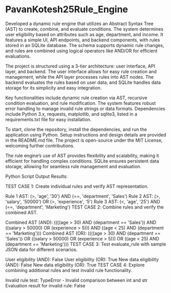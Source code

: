 # PavanKotesh25Rule_Engine
Developed a dynamic rule engine that utilizes an Abstract Syntax Tree (AST) to create, combine, and evaluate conditions. The system determines user eligibility based on attributes such as age, department, and income. It features a simple UI, API endpoints, and backend components, with rules stored in an SQLite database. The schema supports dynamic rule changes, and rules are combined using logical operators like AND/OR for efficient evaluations.

The project is structured using a 3-tier architecture: user interface, API layer, and backend. The user interface allows for easy rule creation and management, while the API layer processes rules into AST nodes. The backend evaluates the rules based on user data, and SQLite handles data storage for its simplicity and easy integration.

Key functionalities include dynamic rule creation via AST, recursive condition evaluation, and rule modification. The system features robust error handling to manage invalid rule strings or data formats. Dependencies include Python 3.x, requests, matplotlib, and sqlite3, listed in a requirements.txt file for easy installation.

To start, clone the repository, install the dependencies, and run the application using Python. Setup instructions and design details are provided in the README.md file. The project is open-source under the MIT License, welcoming further contributions.

The rule engine’s use of AST provides flexibility and scalability, making it efficient for handling complex conditions. SQLite ensures persistent data storage, allowing for seamless rule management and evaluation.

Python Script Output Results:

TEST CASE 1: Create individual rules and verify AST representation.

Rule 1 AST: (>, 'age', '30') AND (==, 'department', 'Sales')
Rule 2 AST: (>, 'salary', '50000') OR (>, 'experience', '5')
Rule 3 AST: (<, 'age', '25') AND (==, 'department', 'Marketing')
TEST CASE 2: Combine rules and verify the combined AST.

Combined AST (AND): ((((age > 30) AND (department == 'Sales')) AND ((salary > 50000) OR (experience > 5))) AND ((age < 25) AND (department == 'Marketing')))
Combined AST (OR): ((((age > 30) AND (department == 'Sales')) OR ((salary > 50000) OR (experience > 5))) OR ((age < 25) AND (department == 'Marketing')))
TEST CASE 3: Test evaluate_rule with sample JSON data for different scenarios.

User eligibility (AND): False
User eligibility (OR): True
New data eligibility (AND): False
New data eligibility (OR): True
TEST CASE 4: Explore combining additional rules and test invalid rule functionality.

Invalid rule test: TypeError - Invalid comparison between int and str
Evaluation result for invalid rule: False
